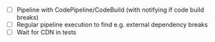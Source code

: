 - [ ] Pipeline with CodePipeline/CodeBuild (with notifying if code build breaks)
- [ ] Regular pipeline execution to find e.g. external dependency breaks
- [ ] Wait for CDN in tests